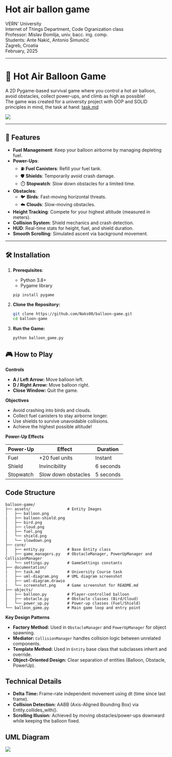 # Hot air ballon game  
VERN' University  
Internet of Things Department, Code Ogranization class  
Professor: Mislav Đomlija, univ. bacc. ing. comp.  
Students: Ante Nakić, Antonio Šimunčić  
Zagreb, Croatia  
February, 2025  

---  

# 🎈 Hot Air Balloon Game 

A 2D Pygame-based survival game where you control a hot air balloon, avoid obstacles, collect power-ups, and climb as high as possible!    
The game was created for a university project with OOP and SOLID principles in mind, the task at hand: [task.md](https://github.com/antoniosimuncic/balloon-game/blob/main/documentation/task.md)  

<img src="https://github.com/antoniosimuncic/balloon-game/blob/main/documentation/screenshot.png">  

---

## 🚀 Features  
- **Fuel Management**: Keep your balloon airborne by managing depleting fuel.  
- **Power-Ups**:  
  - ⛽ **Fuel Canisters**: Refill your fuel tank.  
  - 🛡️ **Shields**: Temporarily avoid crash damage.
  - ⏱️ **Stopwatch**: Slow down obstacles for a limited time.  
- **Obstacles**:  
  - 🐦 **Birds**: Fast-moving horizontal threats.  
  - ☁️ **Clouds**: Slow-moving obstacles.  
- **Height Tracking**: Compete for your highest altitude (measured in meters).  
- **Collision System**: Shield mechanics and crash detection.  
- **HUD**: Real-time stats for height, fuel, and shield duration.  
- **Smooth Scrolling**: Simulated ascent via background movement.  

---

## 🛠️ Installation  
1. **Prerequisites**:  
   - Python 3.8+  
   - Pygame library

   ```bash
   pip install pygame
   ```
2. **Clone the Repository:**
   
    ```bash
    git clone https://github.com/Naks00/balloon-game.git
    cd balloon-game
    ```
3. **Run the Game:**

   ```bash
   python balloon_game.py
   ```

## 🎮 How to Play  

**Controls**
- **A / Left Arrow:** Move balloon left.
- **D / Right Arrow:** Move balloon right.
- **Close Window:** Quit the game.

**Objectives**
- Avoid crashing into birds and clouds.
- Collect fuel canisters to stay airborne longer.
- Use shields to survive unavoidable collisions.
- Achieve the highest possible altitude!

**Power-Up Effects**  

| Power-Up |	       Effect	        | Duration |
|----------|------------------------|---------- |
| Fuel	   | +20 fuel units	        | Instant   |
| Shield	 | Invincibility	        | 6 seconds |
| Stopwatch| Slow down obstacles		| 5 seconds |

## Code Structure

```
balloon-game/  
├── assets/                # Entity Images
│   ├── balloon.png
|   ├── balloon-shield.png       
│   ├── bird.png           
│   ├── cloud.png
|   ├── fuel.png           
│   └── shield.png
│   └── slowdown.png
├── core/                  
│   ├── entity.py          # Base Entity class
│   ├── game_managers.py   # ObstacleManager, PowerUpManager and CollisionManager
│   └── settings.py        # GameSettings constants
├── documentation/
|   ├── task.md            # University Course task
|   ├── uml-diagram.png    # UML diagram screenshot
|   ├── uml-diagram.drawio 
|   └── screenshot.png     # Game screenshot for README.md
├── objects/               
│   ├── balloon.py         # Player-controlled balloon
│   ├── obstacle.py        # Obstacle classes (Bird/Cloud)
│   └── power_up.py        # Power-up classes (Fuel/Shield)
└── balloon_game.py        # Main game loop and entry point
```  

**Key Design Patterns**
- **Factory Method:** Used in `ObstacleManager` and `PowerUpManager` for object spawning.
- **Mediator:** `CollisionManager` handles collision logic between unrelated components.
- **Template Method:** Used in `Entity` base class that subclasses inherit and override.
- **Object-Oriented Design:** Clear separation of entities (Balloon, Obstacle, PowerUp).

## Technical Details  
- **Delta Time:** Frame-rate independent movement using dt (time since last frame).
- **Collision Detection:** AABB (Axis-Aligned Bounding Box) via Entity.collides_with().
- **Scrolling Illusion:** Achieved by moving obstacles/power-ups downward while keeping the balloon fixed.

## UML Diagram

<img src="https://github.com/antoniosimuncic/balloon-game/blob/main/documentation/uml-diagram.png">
